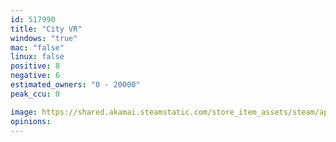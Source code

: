 ```yaml
---
id: 517990
title: "City VR"
windows: "true"
mac: "false"
linux: false
positive: 8
negative: 6
estimated_owners: "0 - 20000"
peak_ccu: 0

image: https://shared.akamai.steamstatic.com/store_item_assets/steam/apps/517990/header.jpg?t=1475461682
opinions:
---
```

